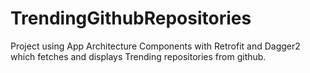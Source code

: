 # TrendingGithubRepositories
Project using App Architecture Components with Retrofit and Dagger2 which fetches and displays Trending repositories from github.

